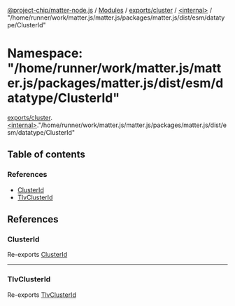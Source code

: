 [@project-chip/matter-node.js](../README.md) / [Modules](../modules.md) / [exports/cluster](exports_cluster.md) / [\<internal\>](exports_cluster._internal_.md) / "/home/runner/work/matter.js/matter.js/packages/matter.js/dist/esm/datatype/ClusterId"

# Namespace: "/home/runner/work/matter.js/matter.js/packages/matter.js/dist/esm/datatype/ClusterId"

[exports/cluster](exports_cluster.md).[\<internal\>](exports_cluster._internal_.md)."/home/runner/work/matter.js/matter.js/packages/matter.js/dist/esm/datatype/ClusterId"

## Table of contents

### References

- [ClusterId](exports_cluster._internal_.__home_runner_work_matter_js_matter_js_packages_matter_js_dist_esm_datatype_ClusterId_.md#clusterid)
- [TlvClusterId](exports_cluster._internal_.__home_runner_work_matter_js_matter_js_packages_matter_js_dist_esm_datatype_ClusterId_.md#tlvclusterid)

## References

### ClusterId

Re-exports [ClusterId](exports_datatype.md#clusterid-1)

___

### TlvClusterId

Re-exports [TlvClusterId](exports_datatype.md#tlvclusterid)
